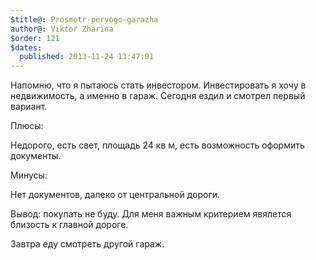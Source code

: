 ```yaml
---
$title@: Prosmotr-pervogo-garazha
author@: Viktor Zharina
$order: 121
$dates:
  published: 2013-11-24 13:47:01
---
```

Напомню, что я пытаюсь стать инвестором. Инвестировать я хочу в недвижимость, а именно в гараж. Сегодня ездил и смотрел первый вариант. 

Плюсы:

Недорого, есть свет, площадь 24 кв м, есть возможность оформить документы.



Минусы:

Нет документов, далеко от центральной дороги.



Вывод: покупать не буду. Для меня важным критерием явялется близость к главной дороге. 



Завтра еду смотреть другой гараж.